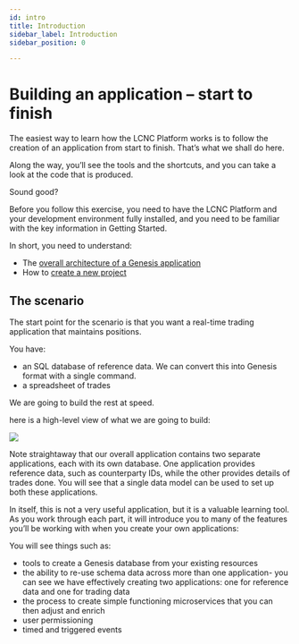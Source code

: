 ```yaml
---
id: intro
title: Introduction
sidebar_label: Introduction
sidebar_position: 0

---
```

# Building an application – start to finish

The easiest way to learn how the LCNC Platform works is to follow the creation of an application from start to finish. That’s what we shall do here.

Along the way, you’ll see the tools and the shortcuts, and you can take a look at the code that is produced.

Sound good?

Before you follow this exercise, you need to have the LCNC Platform and your development environment fully installed, and you need to be familiar with the key information in Getting Started.

In short, you need to understand:

* The [overall architecture of a Genesis application](/getting-started/application/)
* How to [create a new project](/platform-reference/essential-information/starting-new-project/starting-from-scratch/)

## The scenario

The start point for the scenario is that you want a real-time trading application that maintains positions.

You have:

* an SQL database of reference data. We can convert this into Genesis format with a single command.
* a spreadsheet of trades

We are going to build the rest at speed.

here is a high-level view of what we are going to build:


![](/img/Colour-diagram-updated.png)


Note straightaway that our overall application contains two separate applications, each with its own database. One application provides reference data, such as counterparty IDs, while the other provides details of trades done. You will see that a single data model can be used to set up both these applications.

In itself, this is not a very useful application, but it is a valuable learning tool. As you work through each part,  it will introduce you to many of the features you’ll be working with when you create your own applications:

You will see things such as:

* tools to create a Genesis database from your existing resources
* the ability to re-use schema data across more than one application- you can see we have effectively creating two applications: one for reference data and one for trading data
* the process to create simple functioning microservices that you can then adjust and enrich
* user permissioning
* timed and triggered events